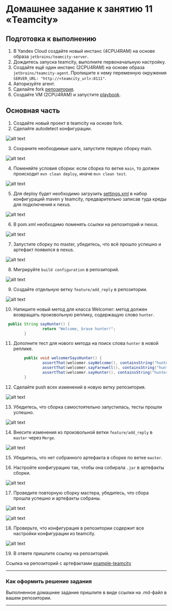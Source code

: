 # Домашнее задание к занятию 11 «Teamcity»

## Подготовка к выполнению

1. В Yandex Cloud создайте новый инстанс (4CPU4RAM) на основе образа `jetbrains/teamcity-server`.
2. Дождитесь запуска teamcity, выполните первоначальную настройку.
3. Создайте ещё один инстанс (2CPU4RAM) на основе образа `jetbrains/teamcity-agent`. Пропишите к нему переменную окружения `SERVER_URL: "http://<teamcity_url>:8111"`.
4. Авторизуйте агент.
5. Сделайте fork [репозитория](https://github.com/aragastmatb/example-teamcity).
6. Создайте VM (2CPU4RAM) и запустите [playbook](./infrastructure).

## Основная часть

1. Создайте новый проект в teamcity на основе fork.
2. Сделайте autodetect конфигурации.

![alt text](images/image.png)

3. Сохраните необходимые шаги, запустите первую сборку main.

![alt text](images/image-1.png)

4. Поменяйте условия сборки: если сборка по ветке `main`, то должен происходит `mvn clean deploy`, иначе `mvn clean test`.

![alt text](images/image-5.png)

5. Для deploy будет необходимо загрузить [settings.xml](./teamcity/settings.xml) в набор конфигураций maven у teamcity, предварительно записав туда креды для подключения к nexus.

![alt text](images/image-3.png)

6. В pom.xml необходимо поменять ссылки на репозиторий и nexus.

![alt text](images/image-4.png)

7. Запустите сборку по master, убедитесь, что всё прошло успешно и артефакт появился в nexus.

![alt text](images/image-2.png)

8. Мигрируйте `build configuration` в репозиторий.

![alt text](images/image-6.png)

9. Создайте отдельную ветку `feature/add_reply` в репозитории.

![alt text](images/image-7.png)

10. Напишите новый метод для класса Welcomer: метод должен возвращать произвольную реплику, содержащую слово `hunter`.

```java
 public String sayHunter() {
                return "Welcome, brave hunter!";
        }
```

11. Дополните тест для нового метода на поиск слова `hunter` в новой реплике.

```java
        public void welcomerSaysHunter() {
                assertThat(welcomer.sayWelcome(), containsString("hunter"));
                assertThat(welcomer.sayFarewell(), containsString("hunter"));
                assertThat(welcomer.sayHunter(), containsString("hunter"));
        }
```

12. Сделайте push всех изменений в новую ветку репозитория.

![alt text](images/image-8.png)

13. Убедитесь, что сборка самостоятельно запустилась, тесты прошли успешно.

![alt text](images/image-9.png)

14. Внесите изменения из произвольной ветки `feature/add_reply` в `master` через `Merge`.

![alt text](images/image-10.png)

15. Убедитесь, что нет собранного артефакта в сборке по ветке `master`.

16. Настройте конфигурацию так, чтобы она собирала `.jar` в артефакты сборки.

![alt text](images/image-13.png)

17. Проведите повторную сборку мастера, убедитесь, что сбора прошла успешно и артефакты собраны.

![alt text](images/image-14.png)

![alt text](images/image-16.png)

18. Проверьте, что конфигурация в репозитории содержит все настройки конфигурации из teamcity.

![alt text](images/image-15.png)

19. В ответе пришлите ссылку на репозиторий.

Ссылка на репозиторий с артефактами [example-teamcity](https://github.com/greengorych/example-teamcity/blob/main/README.md)

---

### Как оформить решение задания

Выполненное домашнее задание пришлите в виде ссылки на .md-файл в вашем репозитории.

---
